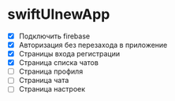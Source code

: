 # swiftUInewApp

- [x] Подключить firebase
- [x] Авторизация без перезахода в приложение
- [x] Страницы входа регистрации
- [x] Страница списка чатов
- [ ] Страница профиля
- [ ] Страница чата
- [ ] Страница настроек
